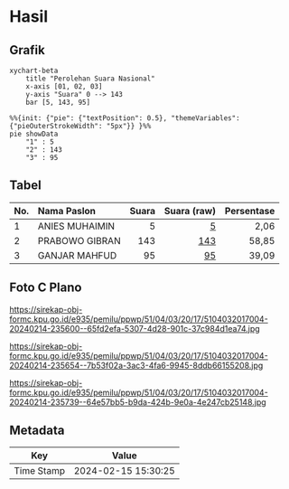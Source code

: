 # Hasil

## Grafik

```mermaid
xychart-beta
    title "Perolehan Suara Nasional"
    x-axis [01, 02, 03]
    y-axis "Suara" 0 --> 143
    bar [5, 143, 95]
```

```mermaid
%%{init: {"pie": {"textPosition": 0.5}, "themeVariables": {"pieOuterStrokeWidth": "5px"}} }%%
pie showData
    "1" : 5
    "2" : 143
    "3" : 95
```

## Tabel

| No. | Nama Paslon    | Suara | Suara (raw) | Persentase |
|:--- |:-------------- | -----:| -----------:| ----------:|
| 1   | ANIES MUHAIMIN | 5     | [5][p-1]    | 2,06       |
| 2   | PRABOWO GIBRAN | 143   | [143][p-2]  | 58,85      |
| 3   | GANJAR MAHFUD  | 95    | [95][p-3]   | 39,09      |


[p-1]: https://github.com/gigit-pemilu/pemilu-2024/blob/main/pilpres/hitung-suara/sub/51-bali/sub/04-gianyar/sub/03-gianyar/sub/2017-tegal-tugu/sub/004-tps/sub/paslon-1.txt
[p-2]: https://github.com/gigit-pemilu/pemilu-2024/blob/main/pilpres/hitung-suara/sub/51-bali/sub/04-gianyar/sub/03-gianyar/sub/2017-tegal-tugu/sub/004-tps/sub/paslon-2.txt
[p-3]: https://github.com/gigit-pemilu/pemilu-2024/blob/main/pilpres/hitung-suara/sub/51-bali/sub/04-gianyar/sub/03-gianyar/sub/2017-tegal-tugu/sub/004-tps/sub/paslon-3.txt

## Foto C Plano

https://sirekap-obj-formc.kpu.go.id/e935/pemilu/ppwp/51/04/03/20/17/5104032017004-20240214-235600--65fd2efa-5307-4d28-901c-37c984d1ea74.jpg

https://sirekap-obj-formc.kpu.go.id/e935/pemilu/ppwp/51/04/03/20/17/5104032017004-20240214-235654--7b53f02a-3ac3-4fa6-9945-8ddb66155208.jpg

https://sirekap-obj-formc.kpu.go.id/e935/pemilu/ppwp/51/04/03/20/17/5104032017004-20240214-235739--64e57bb5-b9da-424b-9e0a-4e247cb25148.jpg


## Metadata

| Key        | Value               |
| ---------- | ------------------- |
| Time Stamp | 2024-02-15 15:30:25 |



